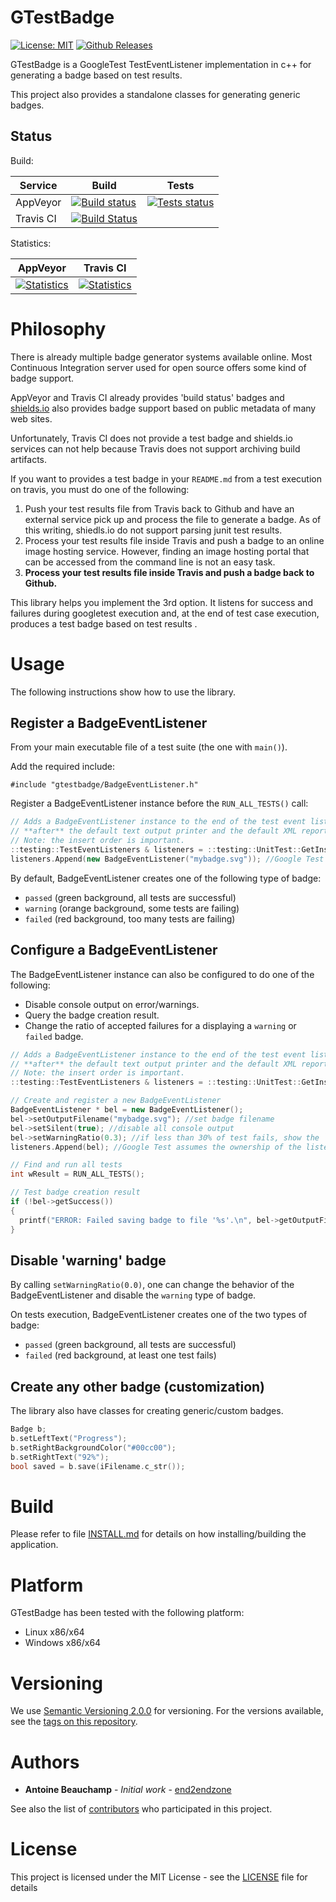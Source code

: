 # GTestBadge #
[![License: MIT](https://img.shields.io/badge/License-MIT-yellow.svg)](https://opensource.org/licenses/MIT)
[![Github Releases](https://img.shields.io/github/release/end2endzone/gtestbadge.svg)](https://github.com/end2endzone/gtestbadge/releases)

GTestBadge is a GoogleTest TestEventListener implementation in c++ for generating a badge based on test results. 

This project also provides a standalone classes for generating generic badges.


## Status ##

Build:

| Service | Build | Tests |
|----|-------|-------|
| AppVeyor | [![Build status](https://img.shields.io/appveyor/ci/end2endzone/GTestBadge/master.svg?logo=appveyor)](https://ci.appveyor.com/project/end2endzone/gtestbadge) | [![Tests status](https://img.shields.io/appveyor/tests/end2endzone/gtestbadge/master.svg?logo=appveyor)](https://ci.appveyor.com/project/end2endzone/gtestbadge/branch/master/tests) |
| Travis CI | [![Build Status](https://img.shields.io/travis/end2endzone/GTestBadge/master.svg?logo=travis&style=flat)](https://travis-ci.org/end2endzone/GTestBadge) |  |

Statistics:

| AppVeyor | Travis CI |
|----------|-----------|
| [![Statistics](https://buildstats.info/appveyor/chart/end2endzone/gtestbadge)](https://ci.appveyor.com/project/end2endzone/gtestbadge/branch/master) | [![Statistics](https://buildstats.info/travisci/chart/end2endzone/gtestbadge)](https://travis-ci.org/end2endzone/gtestbadge) |




# Philosophy #

There is already multiple badge generator systems available online. Most Continuous Integration server used for open source offers some kind of badge support.

AppVeyor and Travis CI already provides 'build status' badges and [shields.io](https://shields.io/#/) also provides badge support based on public metadata of many web sites.

Unfortunately, Travis CI does not provide a test badge and shields.io services can not help because Travis does not support archiving build artifacts.

If you want to provides a test badge in your `README.md` from a test execution on travis, you must do one of the following:

1) Push your test results file from Travis back to Github and have an external service pick up and process the file to generate a badge. As of this writing, shiedls.io do not support parsing junit test results.
2) Process your test results file inside Travis and push a badge to an online image hosting service. However, finding an image hosting portal that can be accessed from the command line is not an easy task.
3) **Process your test results file inside Travis and push a badge back to Github.**

This library helps you implement the 3rd option. It listens for success and failures during googletest execution and, at the end of test case execution, produces a test badge based on test results .




# Usage #

The following instructions show how to use the library.



## Register a BadgeEventListener ##

From your main executable file of a test suite (the one with `main()`).

Add the required include:

```
#include "gtestbadge/BadgeEventListener.h"
```

Register a BadgeEventListener instance before the `RUN_ALL_TESTS()` call:

```cpp
// Adds a BadgeEventListener instance to the end of the test event listener list, 
// **after** the default text output printer and the default XML report generator.
// Note: the insert order is important.
::testing::TestEventListeners & listeners = ::testing::UnitTest::GetInstance()->listeners();
listeners.Append(new BadgeEventListener("mybadge.svg")); //Google Test assumes the ownership of the listener (i.e. it will delete the listener when the test program finishes).
```

By default, BadgeEventListener creates one of the following type of badge:
* `passed` (green background, all tests are successful)
* `warning` (orange background, some tests are failing)
* `failed` (red background, too many tests are failing)



## Configure a BadgeEventListener ##

The BadgeEventListener instance can also be configured to do one of the following:
* Disable console output on error/warnings.
* Query the badge creation result.
* Change the ratio of accepted failures for a displaying a `warning` or `failed` badge.

```cpp
// Adds a BadgeEventListener instance to the end of the test event listener list, 
// **after** the default text output printer and the default XML report generator.
// Note: the insert order is important.
::testing::TestEventListeners & listeners = ::testing::UnitTest::GetInstance()->listeners();

// Create and register a new BadgeEventListener
BadgeEventListener * bel = new BadgeEventListener();
bel->setOutputFilename("mybadge.svg"); //set badge filename
bel->setSilent(true); //disable all console output
bel->setWarningRatio(0.3); //if less than 30% of test fails, show the `warning` badge type. Else, show the `failed` badge type.
listeners.Append(bel); //Google Test assumes the ownership of the listener (i.e. it will delete the listener when the test program finishes).

// Find and run all tests
int wResult = RUN_ALL_TESTS();

// Test badge creation result
if (!bel->getSuccess())
{
  printf("ERROR: Failed saving badge to file '%s'.\n", bel->getOutputFilename().c_str());
}
```



## Disable 'warning' badge ##

By calling `setWarningRatio(0.0)`, one can change the behavior of the BadgeEventListener and disable the `warning` type of badge.

On tests execution, BadgeEventListener creates one of the two types of badge:

* `passed` (green background, all tests are successful)
* `failed` (red background, at least one test fails)



## Create any other badge (customization) ##

The library also have classes for creating generic/custom badges.

```cpp
Badge b;
b.setLeftText("Progress");
b.setRightBackgroundColor("#00cc00");
b.setRightText("92%");
bool saved = b.save(iFilename.c_str());
```





# Build #

Please refer to file [INSTALL.md](INSTALL.md) for details on how installing/building the application.




# Platform #

GTestBadge has been tested with the following platform:

*   Linux x86/x64
*   Windows x86/x64




# Versioning #

We use [Semantic Versioning 2.0.0](http://semver.org/) for versioning. For the versions available, see the [tags on this repository](https://github.com/end2endzone/GTestBadge/tags).




# Authors #

* **Antoine Beauchamp** - *Initial work* - [end2endzone](https://github.com/end2endzone)

See also the list of [contributors](https://github.com/end2endzone/GTestBadge/blob/master/AUTHORS) who participated in this project.




# License #

This project is licensed under the MIT License - see the [LICENSE](LICENSE) file for details


